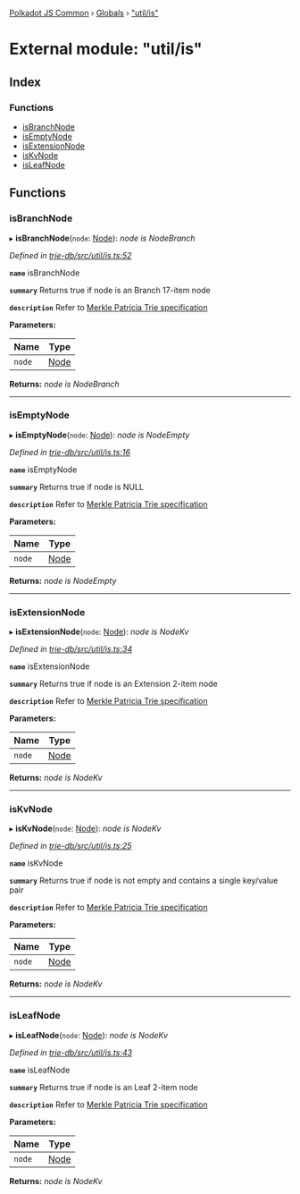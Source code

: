 [Polkadot JS Common](../README.md) › [Globals](../globals.md) › ["util/is"](_util_is_.md)

# External module: "util/is"

## Index

### Functions

* [isBranchNode](_util_is_.md#isbranchnode)
* [isEmptyNode](_util_is_.md#isemptynode)
* [isExtensionNode](_util_is_.md#isextensionnode)
* [isKvNode](_util_is_.md#iskvnode)
* [isLeafNode](_util_is_.md#isleafnode)

## Functions

###  isBranchNode

▸ **isBranchNode**(`node`: [Node](_types_.md#node)): *node is NodeBranch*

*Defined in [trie-db/src/util/is.ts:52](https://github.com/polkadot-js/common/blob/cfdf629b/packages/trie-db/src/util/is.ts#L52)*

**`name`** isBranchNode

**`summary`** Returns true if node is an Branch 17-item node

**`description`** Refer to [Merkle Patricia Trie specification](https://github.com/ethereum/wiki/wiki/Patricia-Tree#optimization)

**Parameters:**

Name | Type |
------ | ------ |
`node` | [Node](_types_.md#node) |

**Returns:** *node is NodeBranch*

___

###  isEmptyNode

▸ **isEmptyNode**(`node`: [Node](_types_.md#node)): *node is NodeEmpty*

*Defined in [trie-db/src/util/is.ts:16](https://github.com/polkadot-js/common/blob/cfdf629b/packages/trie-db/src/util/is.ts#L16)*

**`name`** isEmptyNode

**`summary`** Returns true if node is NULL

**`description`** Refer to [Merkle Patricia Trie specification](https://github.com/ethereum/wiki/wiki/Patricia-Tree#optimization)

**Parameters:**

Name | Type |
------ | ------ |
`node` | [Node](_types_.md#node) |

**Returns:** *node is NodeEmpty*

___

###  isExtensionNode

▸ **isExtensionNode**(`node`: [Node](_types_.md#node)): *node is NodeKv*

*Defined in [trie-db/src/util/is.ts:34](https://github.com/polkadot-js/common/blob/cfdf629b/packages/trie-db/src/util/is.ts#L34)*

**`name`** isExtensionNode

**`summary`** Returns true if node is an Extension 2-item node

**`description`** Refer to [Merkle Patricia Trie specification](https://github.com/ethereum/wiki/wiki/Patricia-Tree#optimization)

**Parameters:**

Name | Type |
------ | ------ |
`node` | [Node](_types_.md#node) |

**Returns:** *node is NodeKv*

___

###  isKvNode

▸ **isKvNode**(`node`: [Node](_types_.md#node)): *node is NodeKv*

*Defined in [trie-db/src/util/is.ts:25](https://github.com/polkadot-js/common/blob/cfdf629b/packages/trie-db/src/util/is.ts#L25)*

**`name`** isKvNode

**`summary`** Returns true if node is not empty and contains a single key/value pair

**`description`** Refer to [Merkle Patricia Trie specification](https://github.com/ethereum/wiki/wiki/Patricia-Tree#optimization)

**Parameters:**

Name | Type |
------ | ------ |
`node` | [Node](_types_.md#node) |

**Returns:** *node is NodeKv*

___

###  isLeafNode

▸ **isLeafNode**(`node`: [Node](_types_.md#node)): *node is NodeKv*

*Defined in [trie-db/src/util/is.ts:43](https://github.com/polkadot-js/common/blob/cfdf629b/packages/trie-db/src/util/is.ts#L43)*

**`name`** isLeafNode

**`summary`** Returns true if node is an Leaf 2-item node

**`description`** Refer to [Merkle Patricia Trie specification](https://github.com/ethereum/wiki/wiki/Patricia-Tree#optimization)

**Parameters:**

Name | Type |
------ | ------ |
`node` | [Node](_types_.md#node) |

**Returns:** *node is NodeKv*
